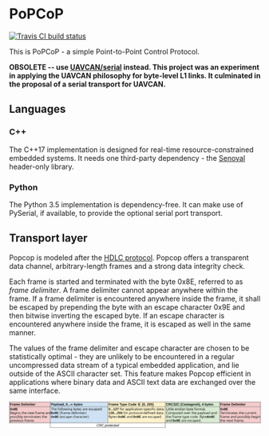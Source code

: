 # PoPCoP

[![Travis CI build status](https://travis-ci.org/Zubax/popcop.svg?branch=master)](https://travis-ci.org/Zubax/popcop)

This is PoPCoP - a simple Point-to-Point Control Protocol.

**OBSOLETE -- use [UAVCAN/serial](https://pyuavcan.readthedocs.io/en/latest/.apidoc_generated/pyuavcan.transport.serial.html) instead.
This project was an experiment in applying the UAVCAN philosophy for byte-level L1 links.
It culminated in the proposal of a serial transport for UAVCAN.**

## Languages

### C++

The C++17 implementation is designed for real-time resource-constrained embedded systems.
It needs one third-party dependency - the [Senoval](https://github.com/Zubax/senoval) header-only library.

### Python

The Python 3.5 implementation is dependency-free.
It can make use of PySerial, if available, to provide the optional serial port transport.

## Transport layer

Popcop is modeled after the [HDLC protocol](https://en.wikipedia.org/wiki/High-Level_Data_Link_Control).
Popcop offers a transparent data channel, arbitrary-length frames and a strong data integrity check.

Each frame is started and terminated with the byte 0x8E, referred to as *frame delimiter*.
A frame delimiter cannot appear anywhere within the frame.
If a frame delimiter is encountered anywhere inside the frame, it shall be escaped
by prepending the byte with an escape character 0x9E and then bitwise inverting the escaped byte.
If an escape character is encountered anywhere inside the frame, it is escaped as well in the same manner.

The values of the frame delimiter and escape character are chosen to be statistically optimal -
they are unlikely to be encountered in a regular uncompressed data stream of a typical embedded application,
and lie outside of the ASCII character set.
This feature makes Popcop efficient in applications where binary data and ASCII text data are exchanged over
the same interface.

![Alt text](popcop_frame_format.svg)
